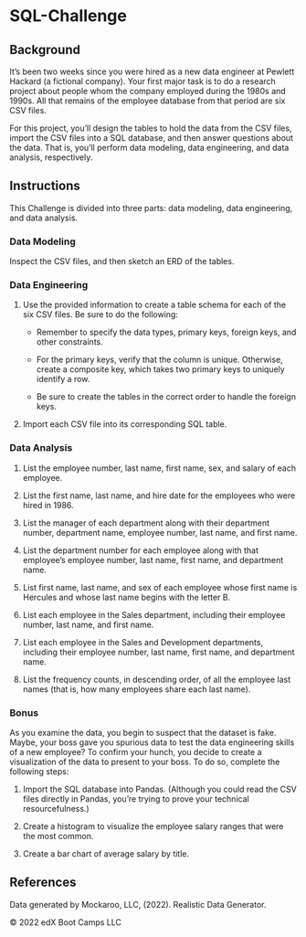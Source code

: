 # SQL-Challenge

## Background
It’s been two weeks since you were hired as a new data engineer at Pewlett Hackard (a fictional company). Your first major task is to do a research project about people whom the company employed during the 1980s and 1990s. All that remains of the employee database from that period are six CSV files.

For this project, you’ll design the tables to hold the data from the CSV files, import the CSV files into a SQL database, and then answer questions about the data. That is, you’ll perform data modeling, data engineering, and data analysis, respectively.

## Instructions
This Challenge is divided into three parts: data modeling, data engineering, and data analysis.

### Data Modeling
Inspect the CSV files, and then sketch an ERD of the tables.

### Data Engineering
1. Use the provided information to create a table schema for each of the six CSV files. Be sure to do the following:

      * Remember to specify the data types, primary keys, foreign keys, and other constraints.

      * For the primary keys, verify that the column is unique. Otherwise, create a composite key, which takes two primary keys to uniquely identify a row.

      * Be sure to create the tables in the correct order to handle the foreign keys.

2. Import each CSV file into its corresponding SQL table.

### Data Analysis

1. List the employee number, last name, first name, sex, and salary of each employee.

2. List the first name, last name, and hire date for the employees who were hired in 1986.

3. List the manager of each department along with their department number, department name, employee number, last name, and first name.

4. List the department number for each employee along with that employee’s employee number, last name, first name, and department name.

5. List first name, last name, and sex of each employee whose first name is Hercules and whose last name begins with the letter B.

6. List each employee in the Sales department, including their employee number, last name, and first name.

7. List each employee in the Sales and Development departments, including their employee number, last name, first name, and department name.

8. List the frequency counts, in descending order, of all the employee last names (that is, how many employees share each last name).

### Bonus

As you examine the data, you begin to suspect that the dataset is fake. Maybe, your boss gave you spurious data to test the data engineering skills of a new employee? To confirm your hunch, you decide to create a visualization of the data to present to your boss. To do so, complete the following steps:

1. Import the SQL database into Pandas. (Although you could read the CSV files directly in Pandas, you’re trying to prove your technical resourcefulness.)

2. Create a histogram to visualize the employee salary ranges that were the most common.

3. Create a bar chart of average salary by title.

## References
Data generated by Mockaroo, LLC, (2022). Realistic Data Generator.

© 2022 edX Boot Camps LLC
